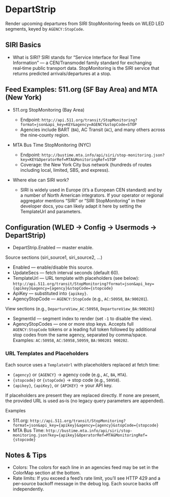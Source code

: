 # DepartStrip

Render upcoming departures from SIRI StopMonitoring feeds on WLED LED
segments, keyed by `AGENCY:StopCode`.

## SIRI Basics

- What is SIRI? SIRI stands for “Service Interface for Real Time
  Information” — a CEN/Transmodel family standard for exchanging
  real‑time public transport data. StopMonitoring is the SIRI service
  that returns predicted arrivals/departures at a stop.

## Feed Examples: 511.org (SF Bay Area) and MTA (New York)

- 511.org StopMonitoring (Bay Area)
  - Endpoint: `http://api.511.org/transit/StopMonitoring?format=json&api_key=KEY&agency=AGENCY&stopCode=STOP`
  - Agencies include BART (`BA`), AC Transit (`AC`), and many others across the nine‑county region.

- MTA Bus Time StopMonitoring (NYC)
  - Endpoint: `http://bustime.mta.info/api/siri/stop-monitoring.json?key=KEY&OperatorRef=MTA&MonitoringRef=STOP`
  - Coverage: the New York City bus network (hundreds of routes
    including local, limited, SBS, and express).

- Where else can SIRI work?
  - SIRI is widely used in Europe (it’s a European CEN standard) and
    by a number of North American integrators. If your operator or
    regional aggregator mentions “SIRI” or “SIRI StopMonitoring” in
    their developer docs, you can likely adapt it here by setting the
    TemplateUrl and parameters.

## Configuration (WLED → Config → Usermods → DepartStrip)

- DepartStrip.Enabled — master enable.

Source sections (siri_source1, siri_source2, …)
- Enabled — enable/disable this source.
- UpdateSecs — fetch interval seconds (default 60).
- TemplateUrl — URL template with placeholders (see below):
  `http://api.511.org/transit/StopMonitoring?format=json&api_key={apikey}&agency={agency}&stopCode={stopcode}`
- ApiKey — substituted into `{apikey}`.
- AgencyStopCode — `AGENCY:StopCode` (e.g., `AC:50958`, `BA:900201`).

View sections (e.g., `DepartureView_AC:50958`, `DepartureView_BA:900201`)
- SegmentId — segment index to render (set `-1` to disable the view).
- AgencyStopCodes — one or more stop keys. Accepts full
  `AGENCY:StopCode` tokens or a leading full token followed by
  additional stop codes from the same agency, separated by
  comma/space. Examples: `AC:50958`, `AC:50958,50959`, `BA:900201
  900202`.

### URL Templates and Placeholders

Each source uses a `TemplateUrl` with placeholders replaced at fetch time:
- `{agency}` or `{AGENCY}` → agency code (e.g., `AC`, `BA`, `MTA`).
- `{stopcode}` or `{stopCode}` → stop code (e.g., `50958`).
- `{apikey}`, `{apiKey}`, or `{APIKEY}` → your API key.

If placeholders are present they are replaced directly. If none are
present, the provided URL is used as‑is (no legacy query parameters
are appended).

Examples
- 511.org:
  `http://api.511.org/transit/StopMonitoring?format=json&api_key={apikey}&agency={agency}&stopCode={stopcode}`
- MTA Bus Time:
  `http://bustime.mta.info/api/siri/stop-monitoring.json?key={apikey}&OperatorRef=MTA&MonitoringRef={stopcode}`

## Notes & Tips

- Colors: The colors for each line in an agencies feed may be set in
  the ColorMap section at the bottom.
- Rate limits: If you exceed a feed’s rate limit, you’ll see HTTP 429
  and a per‑source backoff message in the debug log. Each source backs
  off independently.
